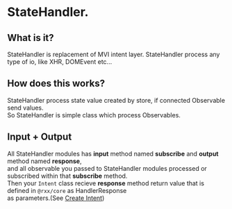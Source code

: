 # StateHandler.

## What is it?

StateHandler is replacement of MVI intent layer.
StateHandler process any type of io, like XHR, DOMEvent etc...

## How does this works?

StateHandler process state value created by store, if connected Observable send values.  
So StateHandler is simple class which process Observables.

## Input + Output

All StateHandler modules has __input__ method named __subscribe__ and __output__ method named __response__,  
and all observable you passed to StateHandler modules processed or subscribed within that __subscribe__ method.  
Then your `Intent` class recieve __response__ method return value that is defined in `@rxx/core` as HandlerResponse  
as parameters.(See [Create Intent](./create_intent.md#what-is-handlerresponse))
